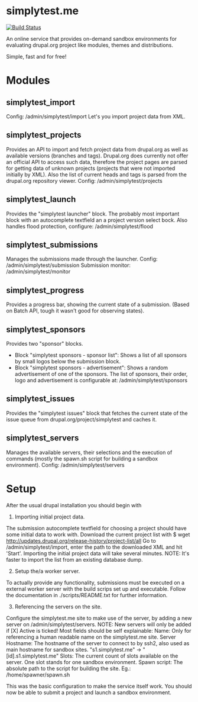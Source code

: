 simplytest.me
=============

[![Build
Status](https://secure.travis-ci.org/patcon/simplytest.png?branch=travis-ci)](https://travis-ci.org/patcon/simplytest)

An online service that provides on-demand sandbox environments for
evaluating drupal.org project like modules, themes and distributions.

Simple, fast and for free!


Modules
=======

## simplytest_import
  Config: /admin/simplytest/import
  Let's you import project data from XML.

## simplytest_projects
  Provides an API to import and fetch project data from drupal.org as well
  as available versions (branches and tags).
  Drupal.org does currently not offer an official API to access such data,
  therefore the project pages are parsed for getting data of unknown projects
  (projects that were not imported initially by XML). Also the list of current
  heads and tags is parsed from the drupal.org repository viewer.
  Config: /admin/simplytest/projects

## simplytest_launch
  Provides the "simplytest launcher" block.
  The probably most important block with an autocomplete textfield an a project
  version select bock.
  Also handles flood protection, configure: /admin/simplytest/flood

## simplytest_submissions
  Manages the submissions made through the launcher.
  Config: /admin/simplytest/submission
  Submission monitor: /admin/simplytest/monitor

## simplytest_progress
  Provides a progress bar, showing the current state of a submission.
  (Based on Batch API, tough it wasn't good for observing states).

## simplytest_sponsors
  Provides two "sponsor" blocks.
  - Block "simplytest sponsors - sponsor list":
    Shows a list of all sponsors by small logos below the submission block.
  - Block "simplytest sponsors - advertisement":
    Shows a random advertisement of one of the sponsors.
  The list of sponsors, their order, logo and advertisement is configurable at:
    /admin/simplytest/sponsors

## simplytest_issues
  Provides the "simplytest issues" block that fetches the current state of
  the issue queue from drupal.org/project/simplytest and caches it.

## simplytest_servers
  Manages the available servers, their selections and the execution of commands
  (mostly the spawn.sh script for building a sandbox environment).
  Config: /admin/simplytest/servers

Setup
=====

After the usual drupal installation you should begin with

  1. Importing initial project data.

  The submission autocomplete textfield for choosing a project should
  have some initial data to work with.
  Download the current project list with
  $ wget http://updates.drupal.org/release-history/project-list/all
  Go to /admin/simplytest/import, enter the path to the downloaded XML and
  hit 'Start'. Importing the initial project data will take several minutes.
  NOTE: It's faster to import the list from an existing database dump.

  2. Setup the/a worker server.

  To actually provide any functionality, submissions must be executed on a
  external worker server with the build scrips set up and executable.
  Follow the documentation in ./scripts/README.txt for further information.

  3. Referencing the servers on the site.

  Configure the simplytest.me site to make use of the server, by adding a new
  server on /admin/simplytest/servers.
  NOTE: New servers will only be added if [X] Active is ticked!
  Most fields should be self explainable:
  Name:             Only for referencing a human readable name on the
                    simplytest.me site.
  Server Hostname:  The hostname of the server to connect to by ssh2, also used
                    as main hostname for sandbox sites.
                    "s1.simplytest.me" -> "[id].s1.simplytest.me"
  Slots:            The current count of slots available on the server.
                    One slot stands for one sandbox environment.
  Spawn script:     The absolute path to the script for building the site.
                    Eg.: /home/spawner/spawn.sh

This was the basic configuration to make the service itself work.
You should now be able to submit a project and launch a sandbox environment.
